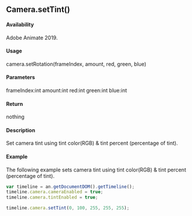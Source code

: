 ## Camera.setTint()

#### Availability

Adobe Animate 2019.

#### Usage

camera.setRotation(frameIndex, amount, red, green, blue)

#### Parameters

frameIndex:int amount:int red:int green:int blue:int

#### Return

nothing

#### Description

Set camera tint using tint color(RGB) & tint percent (percentage of tint).

#### Example

The following example sets camera tint using tint color(RGB) & tint percent (percentage of tint).

```javascript
var timeline = an.getDocumentDOM().getTimeline();
timeline.camera.cameraEnabled = true;
timeline.camera.tintEnabled = true;

timeline.camera.setTint(0, 100, 255, 255, 255);
```
